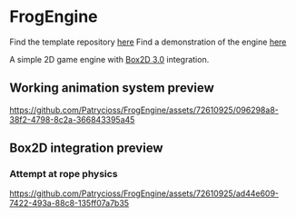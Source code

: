 # FrogEngine

Find the template repository [here](https://github.com/Patrycioss/FrogEngineTemplate)
Find a demonstration of the engine [here](https://github.com/Patrycioss/PhysicsDemo)

A simple 2D game engine with [Box2D 3.0](https://github.com/erincatto/box2c) integration.



## Working animation system preview
https://github.com/Patrycioss/FrogEngine/assets/72610925/096298a8-38f2-4798-8c2a-366843395a45

## Box2D integration preview
### Attempt at rope physics
https://github.com/Patrycioss/FrogEngine/assets/72610925/ad44e609-7422-493a-88c8-135ff07a7b35

